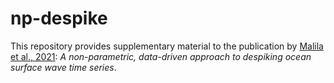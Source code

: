 # np-despike
This repository provides supplementary material to the publication by [Malila et al., 2021](https://doi.org/10.1175/JTECH-D-21-0067.1): *A non-parametric, data-driven approach to despiking ocean surface wave time series*.
